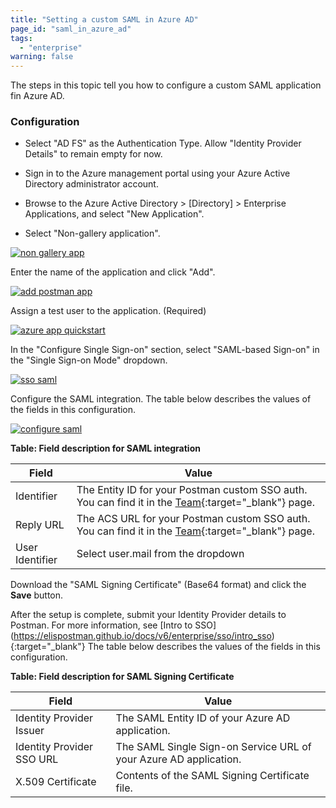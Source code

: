 ```yaml
---
title: "Setting a custom SAML in Azure AD"
page_id: "saml_in_azure_ad"
tags: 
  - "enterprise"
warning: false
---
```


The steps in this topic tell you how to configure a custom SAML application fin Azure AD.


### Configuration

* Select "AD FS" as the Authentication Type. Allow "Identity Provider Details" to remain empty for now.

* Sign in to the Azure management portal using your Azure Active Directory administrator account. 

* Browse to the Azure Active Directory > [Directory] > Enterprise Applications, and select "New Application".

* Select "Non-gallery application".

[![non gallery app](https://s3.amazonaws.com/postman-static-getpostman-com/postman-docs/ENT-add-non-gallery-application.png)](https://s3.amazonaws.com/postman-static-getpostman-com/postman-docs/ENT-add-non-gallery-application.png)

Enter the name of the application and click "Add".

[![add postman app](https://s3.amazonaws.com/postman-static-getpostman-com/postman-docs/ENT-add-postman-app.png)](https://s3.amazonaws.com/postman-static-getpostman-com/postman-docs/ENT-add-postman-app.png)

Assign a test user to the application. (Required)

[![azure app quickstart](https://s3.amazonaws.com/postman-static-getpostman-com/postman-docs/ENT-azure-app-quickstart.png)](https://s3.amazonaws.com/postman-static-getpostman-com/postman-docs/ENT-azure-app-quickstart.png)

In the "Configure Single Sign-on" section, select "SAML-based Sign-on" in the "Single Sign-on Mode" dropdown.

[![sso saml](https://s3.amazonaws.com/postman-static-getpostman-com/postman-docs/ENT-single-sign-on-saml.png)](https://s3.amazonaws.com/postman-static-getpostman-com/postman-docs/ENT-single-sign-on-saml.png)

Configure the SAML integration. The table below describes the values of the fields in this configuration.

[![configure saml](https://s3.amazonaws.com/postman-static-getpostman-com/postman-docs/ENT-configure-saml.png)](https://s3.amazonaws.com/postman-static-getpostman-com/postman-docs/ENT-configure-saml.png)

**Table: Field description for SAML integration**

| **Field**          | **Value**         |
| ------------- | ------------- |
| Identifier | The Entity ID for your Postman custom SSO auth. You can find it in the [Team](https://app.getpostman.com/dashboard/teams){:target="_blank"} page.   |
| Reply URL | The ACS URL for your Postman custom SSO auth. You can find it in the [Team](https://app.getpostman.com/dashboard/teams){:target="_blank"} page.  |
| User Identifier  | Select user.mail from the dropdown  |

Download the "SAML Signing Certificate" (Base64 format) and click the **Save** button.

After the setup is complete, submit your Identity Provider details to Postman. For more information, see [Intro to SSO] (https://elispostman.github.io/docs/v6/enterprise/sso/intro_sso){:target="_blank"} The table below describes the values of the fields in this configuration.

**Table: Field description for SAML Signing Certificate**

| **Field**         | **Value**         |
| ------------- | ------------- |
| Identity Provider Issuer  | The SAML Entity ID of your Azure AD application.  |
| Identity Provider SSO URL  | The SAML Single Sign-on Service URL of your Azure AD application.    |
| X.509 Certificate   | Contents of  the SAML Signing Certificate file.  |
	
	
	
